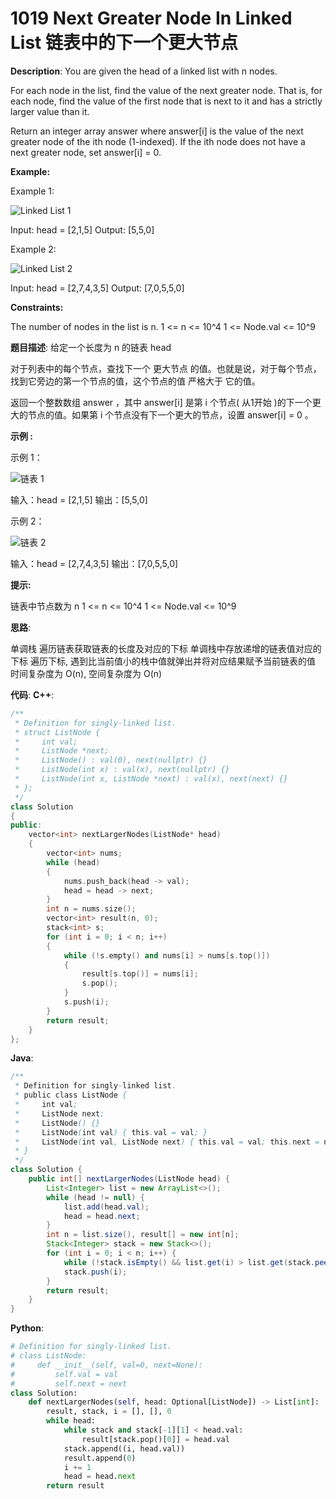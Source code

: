 # 1019 Next Greater Node In Linked List 链表中的下一个更大节点

__Description__:
You are given the head of a linked list with n nodes.

For each node in the list, find the value of the next greater node. That is, for each node, find the value of the first node that is next to it and has a strictly larger value than it.

Return an integer array answer where answer[i] is the value of the next greater node of the ith node (1-indexed). If the ith node does not have a next greater node, set answer[i] = 0.

__Example:__

Example 1:

![Linked List 1](https://assets.leetcode.com/uploads/2021/08/05/linkedlistnext1.jpg)

Input: head = [2,1,5]
Output: [5,5,0]

Example 2:

![Linked List 2](https://assets.leetcode.com/uploads/2021/08/05/linkedlistnext2.jpg)

Input: head = [2,7,4,3,5]
Output: [7,0,5,5,0]

__Constraints:__

The number of nodes in the list is n.
1 <= n <= 10^4
1 <= Node.val <= 10^9

__题目描述__:
给定一个长度为 n 的链表 head

对于列表中的每个节点，查找下一个 更大节点 的值。也就是说，对于每个节点，找到它旁边的第一个节点的值，这个节点的值 严格大于 它的值。

返回一个整数数组 answer ，其中 answer[i] 是第 i 个节点( 从1开始 )的下一个更大的节点的值。如果第 i 个节点没有下一个更大的节点，设置 answer[i] = 0 。

__示例 :__

示例 1：

![链表 1](https://assets.leetcode.com/uploads/2021/08/05/linkedlistnext1.jpg)

输入：head = [2,1,5]
输出：[5,5,0]

示例 2：

![链表 2](https://assets.leetcode.com/uploads/2021/08/05/linkedlistnext2.jpg)

输入：head = [2,7,4,3,5]
输出：[7,0,5,5,0]

__提示:__

链表中节点数为 n
1 <= n <= 10^4
1 <= Node.val <= 10^9

__思路__:

单调栈
遍历链表获取链表的长度及对应的下标
单调栈中存放递增的链表值对应的下标
遍历下标, 遇到比当前值小的栈中值就弹出并将对应结果赋予当前链表的值
时间复杂度为 O(n), 空间复杂度为 O(n)

__代码__:
__C++__:

```C++
/**
 * Definition for singly-linked list.
 * struct ListNode {
 *     int val;
 *     ListNode *next;
 *     ListNode() : val(0), next(nullptr) {}
 *     ListNode(int x) : val(x), next(nullptr) {}
 *     ListNode(int x, ListNode *next) : val(x), next(next) {}
 * };
 */
class Solution 
{
public:
    vector<int> nextLargerNodes(ListNode* head) 
    {
        vector<int> nums;
        while (head) 
        {
            nums.push_back(head -> val);
            head = head -> next;
        }
        int n = nums.size();
        vector<int> result(n, 0);
        stack<int> s;
        for (int i = 0; i < n; i++) 
        {
            while (!s.empty() and nums[i] > nums[s.top()]) 
            {
                result[s.top()] = nums[i];
                s.pop();
            }
            s.push(i);
        }
        return result;
    }
};
```

__Java__:

```Java
/**
 * Definition for singly-linked list.
 * public class ListNode {
 *     int val;
 *     ListNode next;
 *     ListNode() {}
 *     ListNode(int val) { this.val = val; }
 *     ListNode(int val, ListNode next) { this.val = val; this.next = next; }
 * }
 */
class Solution {
    public int[] nextLargerNodes(ListNode head) {
        List<Integer> list = new ArrayList<>();
        while (head != null) {
            list.add(head.val);
            head = head.next;
        }
        int n = list.size(), result[] = new int[n];
        Stack<Integer> stack = new Stack<>();
        for (int i = 0; i < n; i++) {
            while (!stack.isEmpty() && list.get(i) > list.get(stack.peek())     result[stack.pop()] = list.get(i);
            stack.push(i);
        }
        return result;
    }
}
```

__Python__:

```Python
# Definition for singly-linked list.
# class ListNode:
#     def __init__(self, val=0, next=None):
#         self.val = val
#         self.next = next
class Solution:
    def nextLargerNodes(self, head: Optional[ListNode]) -> List[int]:
        result, stack, i = [], [], 0
        while head:
            while stack and stack[-1][1] < head.val:
                result[stack.pop()[0]] = head.val
            stack.append((i, head.val))
            result.append(0)
            i += 1
            head = head.next
        return result
```
